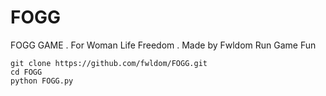 # FOGG
FOGG GAME . For Woman Life Freedom . Made by Fwldom
Run Game Fun
```
git clone https://github.com/fwldom/FOGG.git
cd FOGG
python FOGG.py
